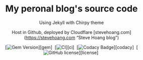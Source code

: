 <!-- markdownlint-disable-next-line -->
<div align="center">

  <!-- markdownlint-disable-next-line -->
  # My peronal blog's source code

  Using Jekyll with Chirpy theme
  
  Host in Github, deployed by Cloudflare [stevehoang.com](https://stevehoang.com “Steve Hoang blog”)

  [![Gem Version](https://img.shields.io/gem/v/jekyll-theme-chirpy?color=brightgreen)][gem]&nbsp;
  [![CI](https://github.com/cotes2020/jekyll-theme-chirpy/actions/workflows/ci.yml/badge.svg?branch=master&event=push)][ci]&nbsp;
  [![Codacy Badge](https://app.codacy.com/project/badge/Grade/4e556876a3c54d5e8f2d2857c4f43894)][codacy]&nbsp;
  [![GitHub license](https://img.shields.io/github/license/cotes2020/jekyll-theme-chirpy.svg)][license]&nbsp;

</div>

